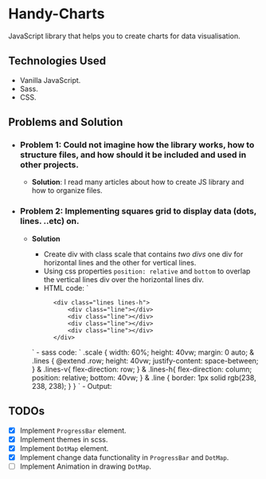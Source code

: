 # Handy-Charts
JavaScript library that helps you to create charts for data visualisation.

## Technologies Used
- Vanilla JavaScript.
- Sass.
- CSS.

## Problems and Solution
- ### **Problem 1**: Could not imagine how the library works, how to structure files, and how should it be included and used in other projects.
    - **Solution**: I read many articles about how to create JS library and how to organize files.


- ### **Problem 2**: Implementing squares grid to display data (dots, lines. ..etc) on.
    - **Solution**
        - Create div with class scale that contains *two divs* one div for horizontal lines and the other for vertical lines.
        - Using css properties `position: relative` and `bottom` to overlap the vertical lines div over the horizontal lines div.
        - HTML code:
        `
        <div class="scale">
                <div class="lines lines-v">
                    <div class="line"></div>
                    <div class="line"></div>
                    <div class="line"></div>
                    <div class="line"></div>
                </div>

                <div class="lines lines-h">
                    <div class="line"></div>
                    <div class="line"></div>
                    <div class="line"></div>
                    <div class="line"></div>
                </div>
        </div>
        `
        - sass code:
        `
            .scale
            {
                width: 60%;
                height: 40vw;
                margin: 0 auto;
                & .lines {
                    @extend .row;
                    height: 40vw;
                    justify-content: space-between;
                }
                & .lines-v{
                    flex-direction: row;
                }
                & .lines-h{
                    flex-direction: column;
                    position: relative;
                    bottom: 40vw;
                }
                & .line {
                    border: 1px solid rgb(238, 238, 238);
                }
            }
        `
        - Output:
        <img src="" />

## TODOs
- [x] Implement `ProgressBar` element.
- [x] Implement themes in scss.
- [x] Implement `DotMap` element.
- [x] Implement change data functionality in `ProgressBar` and  `DotMap`.
- [ ] Implement Animation in drawing `DotMap`.